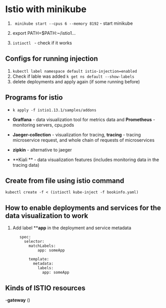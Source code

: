 # Istio with minikube 

1.  `` minikube start --cpus 6 --memory 8192`` - start minikube 

2. export PATH=$PATH:~/istio1...
3. ``istioctl ``  - check if it works



## Configs for running injection

1. ``kubectl label namespace default istio-injection=enabled`` 
2. Check if lable  was added ``k get ns default --show-labels``
3. delete deployments and apply again  (if some running before)


## Programs for istio 

- ``k apply -f istio1.13.1/samples/addons``

- **Graffana** - data visualization tool for metrics data and **Prometheus** - monitoring servers, cpu,pods 
- **Jaeger-collection** - visualization for tracing, **tracing** - tracing microservice request, and whole chain of requests of microservices
- **zipkin** - alternative to jaeger 
- **Kiali ** - data visualization features  (includes monitoring data in the tracing data)


## Create from file using istio command 

``kubectl create -f < (istioctl kube-inject -f bookinfo.yaml)``


## How to enable deployments and services for the data visualization to work 

1. Add label ****app**  in the deployment and service metadata  

          spec:
            selector:
              matchLabels:
                  app: someApp
                  
              template:
                metadata:
                  labels:
                    app: someApp


## Kinds of ISTIO resources 

-**gateway** ()
